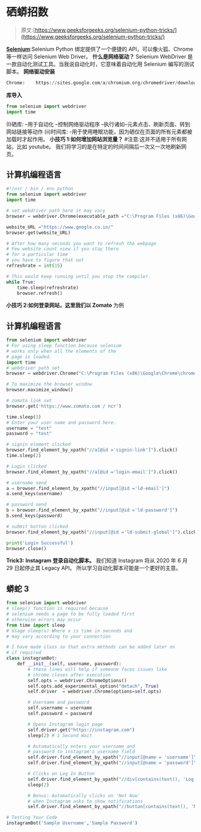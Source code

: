 # 硒蟒招数

> 原文:[https://www.geeksforgeeks.org/selenium-python-tricks/](https://www.geeksforgeeks.org/selenium-python-tricks/)

[**Selenium**](https://www.geeksforgeeks.org/browser-automation-using-selenium/):Selenium Python 绑定提供了一个便捷的 API，可以像火狐、Chrome 等一样访问 Selenium Web Driver。
**什么是网络驱动？**
Selenium WebDriver 是一款自动化测试工具。当我说自动化时，它意味着自动化用 Selenium 编写的测试脚本。
**网络驱动安装**

```py
Chrome:    https://sites.google.com/a/chromium.org/chromedriver/downloads
```

**库导入**

```py
from selenium import webdriver
import time
```

(I)硒库:
–用于自动化
–控制网络驱动程序
–执行诸如–元素点击、刷新页面、转到网站链接等动作
(ii)时间库:
-用于使用睡眠功能，因为硒仅在页面的所有元素都被加载时才起作用。
**小技巧 1:如何增加网站浏览量？**
#注意:这并不适用于所有网站，比如 youtube。
我们将学习的是在特定的时间间隔后一次又一次地刷新网页。

## 计算机编程语言

```py
#!/usr / bin / env python
from selenium import webdriver
import time

# set webdriver path here it may vary
browser = webdriver.Chrome(executable_path ="C:\Program Files (x86)\Google\Chrome\chromedriver.exe")

website_URL ="https://www.google.co.in/"
browser.get(website_URL)

# After how many seconds you want to refresh the webpage
# Few website count view if you stay there
# for a particular time
# you have to figure that out
refreshrate = int(15)

# This would keep running until you stop the compiler.
while True:
    time.sleep(refreshrate)
    browser.refresh()
```

**小技巧 2:如何登录网站，这里我们以 Zomato**
为例

## 计算机编程语言

```py
from selenium import webdriver
# For using sleep function because selenium
# works only when all the elements of the
# page is loaded.
import time
# webdriver path set
browser = webdriver.Chrome("C:\Program Files (x86)\Google\Chrome\chromedriver.exe")

# To maximize the browser window
browser.maximize_window()

# zomato link set
browser.get('https://www.zomato.com / ncr')

time.sleep(3)
# Enter your user name and password here.
username = "test"
password = "test"

# signin element clicked
browser.find_element_by_xpath("//a[@id ='signin-link']").click()
time.sleep(2)

# Login clicked
browser.find_element_by_xpath("//a[@id ='login-email']").click()

# username send
a = browser.find_element_by_xpath("//input[@id ='ld-email']")
a.send_keys(username)

# password send
b = browser.find_element_by_xpath("//input[@id ='ld-password']")
b.send_keys(password)

# submit button clicked
browser.find_element_by_xpath("//input[@id ='ld-submit-global']").click()

print('Login Successful')
browser.close()
```

**Trick3: Instagram 登录自动化脚本。**
我们知道 Instagram 将从 2020 年 6 月 29 日起停止其 Legacy API。
所以学习自动化脚本可能是一个更好的主意。

## 蟒蛇 3

```py
from selenium import webdriver
# sleep() function is required because
# selenium needs a page to be fully loaded first
# otherwise errors may occur
from time import sleep
# Usage sleep(x) Where x is time in seconds and
# may vary according to your connection

# I have made class so that extra methods can be added later on
# if required
class instagramBot:
    def __init__(self, username, password):
        # these lines will help if someone faces issues like
        # chrome closes after execution
        self.opts = webdriver.ChromeOptions()
        self.opts.add_experimental_option("detach", True)
        self.driver  = webdriver.Chrome(options=self.opts)

        # Username and password
        self.username = username
        self.password = password

        # Opens Instagram login page
        self.driver.get("https://instagram.com")
        sleep(2) # 1 Second Wait

        # Automatically enters your username and
        # password to instagram's username field
        self.driver.find_element_by_xpath("//input[@name = 'username']").send_keys(self.username)
        self.driver.find_element_by_xpath("//input[@name = 'password']").send_keys(self.password)

        # Clicks on Log In Button
        self.driver.find_element_by_xpath("//div[contains(text(), 'Log In')]").click()
        sleep(2)

        # Bonus: Automatically clicks on 'Not Now'
        # when Instagram asks to show notifications
        self.driver.find_element_by_xpath("//button[contains(text(), 'Not Now')]").click()

# Testing Your Code
instagramBot('Sample Username','Sample Password')
```